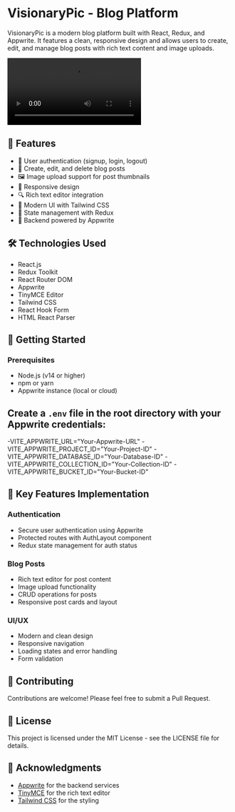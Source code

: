 # VisionaryPic - Blog Platform

VisionaryPic is a modern blog platform built with React, Redux, and Appwrite. It features a clean, responsive design and allows users to create, edit, and manage blog posts with rich text content and image uploads.


![Video Title](./public/Visionary%20Pic%20.mp4)


## 🌟 Features

- 🔐 User authentication (signup, login, logout)
- 📝 Create, edit, and delete blog posts
- 🖼️ Image upload support for post thumbnails
- 📱 Responsive design
- 🔍 Rich text editor integration
- 🎨 Modern UI with Tailwind CSS
- 🔄 State management with Redux
- 🚀 Backend powered by Appwrite

## 🛠️ Technologies Used

- React.js
- Redux Toolkit
- React Router DOM
- Appwrite
- TinyMCE Editor
- Tailwind CSS
- React Hook Form
- HTML React Parser

## 🚀 Getting Started

### Prerequisites

- Node.js (v14 or higher)
- npm or yarn
- Appwrite instance (local or cloud)


## Create a `.env` file in the root directory with your Appwrite credentials:
-VITE_APPWRITE_URL="Your-Appwrite-URL"
-VITE_APPWRITE_PROJECT_ID="Your-Project-ID"
-VITE_APPWRITE_DATABASE_ID="Your-Database-ID"
-VITE_APPWRITE_COLLECTION_ID="Your-Collection-ID"
-VITE_APPWRITE_BUCKET_ID="Your-Bucket-ID"




## 🔑 Key Features Implementation

### Authentication
- Secure user authentication using Appwrite
- Protected routes with AuthLayout component
- Redux state management for auth status

### Blog Posts
- Rich text editor for post content
- Image upload functionality
- CRUD operations for posts
- Responsive post cards and layout

### UI/UX
- Modern and clean design
- Responsive navigation
- Loading states and error handling
- Form validation

## 🤝 Contributing

Contributions are welcome! Please feel free to submit a Pull Request.

## 📝 License

This project is licensed under the MIT License - see the LICENSE file for details.

## 🙏 Acknowledgments

- [Appwrite](https://appwrite.io/) for the backend services
- [TinyMCE](https://www.tiny.cloud/) for the rich text editor
- [Tailwind CSS](https://tailwindcss.com/) for the styling

